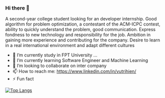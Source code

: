 ### Hi there 👋

A second-year college student looking for an developer internship. Good algorithm for problem 
optimization, a contestant of the ACM-ICPC contest, ability to quickly understand the problem, good 
communication. Express fondness to new technology and responsibility for the job. Ambition in gaining more 
experience and contributing for the company. Desire to learn in a real international environment and adapt 
different cultures
- 🔭 I’m currently study in FPT University ...
- 🌱 I’m currently learning Software Engineer and Machine Learning
- 👯 I’m looking to collaborate on inter company
- 📫 How to reach me: https://www.linkedin.com/in/vutrihien/
- ⚡ Fun fact


[![Top Langs](https://github-readme-stats.vercel.app/api/top-langs/?username=BayMaxx2001&layout=compact)](https://github.com/BayMaxx2001/github-readme-stats)

          
<!--
**BayMaxx2001/BayMaxx2001** is a ✨ _special_ ✨ repository because its `README.md` (this file) appears on your GitHub profile.

Here are some ideas to get you started:

- 🔭 I’m currently working on ...
- 🌱 I’m currently learning ...
- 👯 I’m looking to collaborate on ...
- 🤔 I’m looking for help with ...
- 💬 Ask me about ...
- 📫 How to reach me: ...
- 😄 Pronouns: ...
- ⚡ Fun fact: ...
-->
